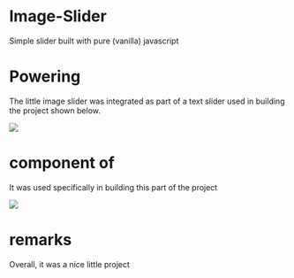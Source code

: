 # Image-Slider
Simple slider built with pure (vanilla) javascript

# Powering
The little image slider was integrated as part of a text slider used in building the project shown below.

<img src="https://z-image-slider.netlify.app/static/images/past_of.png"/>


# component of
It was used specifically in building this part of the project

<img src="https://z-image-slider.netlify.app/static/images/component.png"/>

# remarks
Overall, it was a nice little project 
